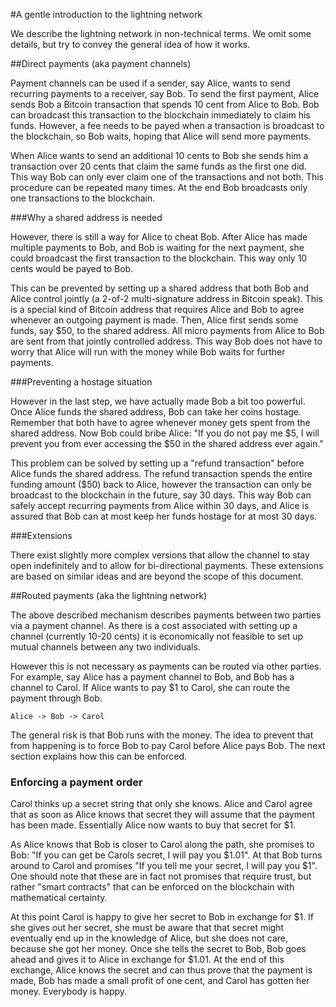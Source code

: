 #A gentle introduction to the lightning network

We describe the lightning network in non-technical terms. We omit some details, but try to convey the general idea of how it works.

##Direct payments (aka payment channels)

Payment channels can be used if a sender, say Alice, wants to send recurring payments to a receiver, say Bob. To send the first payment, Alice sends Bob a Bitcoin transaction that spends 10 cent from Alice to Bob. Bob can broadcast this transaction to the blockchain immediately to claim his funds. However, a fee needs to be payed when a transaction is broadcast to the blockchain, so Bob waits, hoping that Alice will send more payments. 

When Alice wants to send an additional 10 cents to Bob she sends him a transaction over 20 cents that claim the same funds as the first one did. This way Bob can only ever claim one of the transactions and not both. This procedure can be repeated many times. At the end Bob broadcasts only one transactions to the blockchain.

###Why a shared address is needed

However, there is still a way for Alice to cheat Bob. After Alice has made multiple payments to Bob, and Bob is waiting for the next payment, she could broadcast the first transaction to the blockchain. This way only 10 cents would be payed to Bob. 

This can be prevented by setting up a shared address that both Bob and Alice control jointly (a 2-of-2 multi-signature address in Bitcoin speak). This is a special kind of Bitcoin address that requires Alice and Bob to agree whenever an outgoing payment is made. Then, Alice first sends some funds, say $50, to the shared address. All micro payments from Alice to Bob are sent from that jointly controlled address. This way Bob does not have to worry that Alice will run with the money while Bob waits for further payments.

###Preventing a hostage situation

However in the last step, we have actually made Bob a bit too powerful. Once Alice funds the shared address, Bob can take her coins hostage. Remember that both have to agree whenever money gets spent from the shared address. Now Bob could bribe Alice: "If you do not pay me $5, I will prevent you from ever accessing the $50 in the shared address ever again."

This problem can be solved by setting up a "refund transaction" before Alice funds the shared address. The refund transaction spends the entire funding amount ($50) back to Alice, however the transaction can only be broadcast to the blockchain in the future, say 30 days. This way Bob can safely accept recurring payments from Alice within 30 days, and Alice is assured that Bob can at most keep her funds hostage for at most 30 days. 

###Extensions

There exist slightly more complex versions that allow the channel to stay open indefinitely and to allow for bi-directional payments. These extensions are based on similar ideas and are beyond the scope of this document.

##Routed payments (aka the lightning network)

The above described mechanism describes payments between two parties via a payment channel. As there is a cost associated with setting up a channel (currently 10-20 cents) it is economically not feasible to set up mutual channels between any two individuals. 

However this is not necessary as payments can be routed via other parties. For example, say Alice has a payment channel to Bob, and Bob has a channel to Carol. If Alice wants to pay $1 to Carol, she can route the payment through Bob.

	Alice -> Bob -> Carol

The general risk is that Bob runs with the money. The idea to prevent that from happening is to force Bob to pay Carol before Alice pays Bob. The next section explains how this can be enforced.

### Enforcing a payment order

Carol thinks up a secret string that only she knows. Alice and Carol agree that as soon as Alice knows that secret they will assume that the payment has been made. Essentially Alice now wants to buy that secret for $1.

As Alice knows that Bob is closer to Carol along the path, she promises to Bob: "If you can get be Carols secret, I will pay you $1.01". At that Bob turns around to Carol and promises "If you tell me your secret, I will pay you $1". One should note that these are in fact not promises that require trust, but rather "smart contracts" that can be enforced on the blockchain with mathematical certainty.

At this point Carol is happy to give her secret to Bob in exchange for $1. If she gives out her secret, she must be aware that that secret might eventually end up in the knowledge of Alice, but she does not care, because she got her money. Once she tells the secret to Bob, Bob goes ahead and gives it to Alice in exchange for $1.01. At the end of this exchange, Alice knows the secret and can thus prove that the payment is made, Bob has made a small profit of one cent, and Carol has gotten her money. Everybody is happy.














